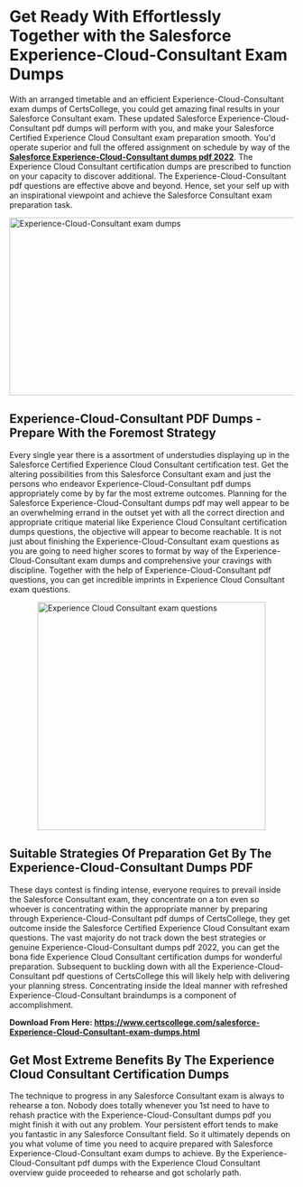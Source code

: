 <h1><strong>Get Ready With Effortlessly Together with the Salesforce Experience-Cloud-Consultant Exam Dumps&nbsp;</strong></h1>
<p><span style="font-weight: 400;">With an arranged timetable and an efficient  Experience-Cloud-Consultant exam dumps of CertsCollege, you could get amazing final results in your Salesforce Consultant exam. These updated Salesforce Experience-Cloud-Consultant pdf dumps will perform with you, and make your Salesforce Certified Experience Cloud Consultant exam preparation smooth. You'd operate superior and full the offered assignment on schedule by way of the <strong><a href="https://www.certscollege.com/salesforce-Experience-Cloud-Consultant-exam-dumps.html">Salesforce Experience-Cloud-Consultant dumps pdf 2022</a></strong>. The Experience Cloud Consultant certification dumps are prescribed to function on your capacity to discover additional. The  Experience-Cloud-Consultant pdf questions are effective above and beyond. Hence, set your self up with an inspirational viewpoint and achieve the Salesforce Consultant exam preparation task.&nbsp;</span></p>
<p><span style="font-weight: 400;"><img style="display: block; margin-left: auto; margin-right: auto;" src="https://i.ibb.co/CPDK3ps/Yellow-and-Blue-Initiative-Blog-Banner.png" alt="Experience-Cloud-Consultant exam dumps" width="559" height="315" /></span></p>
<h2><strong>Experience-Cloud-Consultant PDF Dumps - Prepare With the Foremost Strategy</strong></h2>
<p><span style="font-weight: 400;">Every single year there is a assortment of understudies displaying up in the Salesforce Certified Experience Cloud Consultant certification test. Get the altering possibilities from this Salesforce Consultant exam and just the persons who endeavor Experience-Cloud-Consultant pdf dumps appropriately come by by far the most extreme outcomes. Planning for the Salesforce Experience-Cloud-Consultant dumps pdf may well appear to be an overwhelming errand in the outset yet with all the correct direction and appropriate critique material like Experience Cloud Consultant certification dumps questions, the objective will appear to become reachable. It is not just about finishing the Experience-Cloud-Consultant exam questions as you are going to need higher scores to format by way of the Experience-Cloud-Consultant exam dumps and comprehensive your cravings with discipline. Together with the help of Experience-Cloud-Consultant pdf questions, you can get incredible imprints in Experience Cloud Consultant exam questions.</span></p>
<p><span style="font-weight: 400;"><a href="https://tinyurl.com/yru2tu3m"><img style="display: block; margin-left: auto; margin-right: auto;" src="https://i.ibb.co/9tMrhdY/Teacher-Appreciation-Invitation.png" alt="Experience Cloud Consultant exam questions " width="404" height="404" /></a></span></p>
<h2><strong>Suitable Strategies Of Preparation Get By The Experience-Cloud-Consultant Dumps PDF</strong></h2>
<p><span style="font-weight: 400;">These days contest is finding intense, everyone requires to prevail inside the Salesforce Consultant exam, they concentrate on a ton even so whoever is concentrating within the appropriate manner by preparing through Experience-Cloud-Consultant pdf dumps of CertsCollege, they get outcome inside the Salesforce Certified Experience Cloud Consultant exam questions. The vast majority do not track down the best strategies or genuine Experience-Cloud-Consultant dumps pdf 2022, you can get the bona fide Experience Cloud Consultant certification dumps for wonderful preparation. Subsequent to buckling down with all the  Experience-Cloud-Consultant pdf questions of CertsCollege this will likely help with delivering your planning stress. Concentrating inside the Ideal manner with refreshed Experience-Cloud-Consultant braindumps is a component of accomplishment.</span></p>
<p><span style="font-weight: 400;"><strong>Download From Here: <a href="https://www.certscollege.com/salesforce-Experience-Cloud-Consultant-exam-dumps.html">https://www.certscollege.com/salesforce-Experience-Cloud-Consultant-exam-dumps.html</a></strong></span></p>
<h2><strong>Get Most Extreme Benefits By The Experience Cloud Consultant Certification Dumps</strong></h2>
<p><span style="font-weight: 400;">The technique to progress in any Salesforce Consultant exam is always to rehearse a ton. Nobody does totally whenever you 1st need to have to rehash practice with the Experience-Cloud-Consultant dumps pdf you might finish it with out any problem. Your persistent effort tends to make you fantastic in any Salesforce Consultant field. So it ultimately depends on you what volume of time you need to acquire prepared with Salesforce Experience-Cloud-Consultant exam dumps to achieve. By the Experience-Cloud-Consultant pdf dumps with the Experience Cloud Consultant overview guide proceeded to rehearse and got scholarly path.</span></p>
